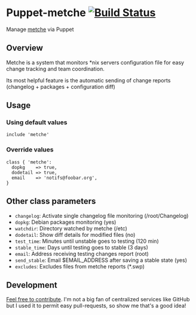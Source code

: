 # Puppet-metche [![Build Status](https://travis-ci.org/sbadia/puppet-metche.png)](https://travis-ci.org/sbadia/puppet-metche)

Manage [metche](https://labs.riseup.net/code/projects/metche) via Puppet

## Overview

Metche is a system that monitors \*nix servers configuration file for easy change tracking and team coordination.

Its most helpful feature is the automatic sending of change reports
(changelog + packages + configuration diff)

## Usage

### Using default values

    include 'metche'

### Override values

    class { 'metche':
      dopkg    => true,
      dodetail => true,
      email    => 'notifs@foobar.org',
    }


## Other class parameters

* `changelog`: Activate single changelog file monitoring (/root/Changelog)
* `dopkg`: Debian packages monitoring (yes)
* `watchdir`: Directory watched by metche (/etc)
* `dodetail`: Show diff details for modified files (no)
* `test_time`: Minutes until unstable goes to testing (120 min)
* `stable_time`: Days until testing goes to stable (3 days)
* `email`: Address receiving testing changes report (root)
* `send_stable`: Email $EMAIL\_ADDRESS after saving a stable state (yes)
* `excludes`: Excludes files from metche reports (\*.swp)

## Development

[Feel free to contribute](https://github.com/sbadia/puppet-metche/). I'm not a big fan of centralized services like GitHub but I used it to permit easy pull-requests, so show me that's a good idea!
